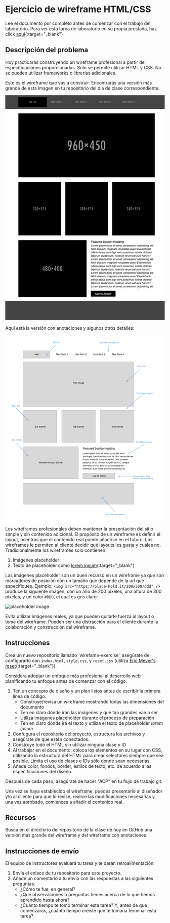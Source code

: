 ﻿# Ejercicio de wireframe HTML/CSS

Lee el documento por completo antes de comenzar con el trabajo del laboratorio. Para ver esta tarea de laboratorio en su propia prestaña, haz click [aquí](https://codefellows.github.io/code-201-guide/curriculum/class-08/lab-a/){:target="_blank"}

## Descripción del problema

Hoy practicarás construyendo un wireframe profesional a partir de especificaciones proporcionadas. Solo se permite utilizar HTML y CSS. No se pueden utilizar frameworks o librerías adicionales.

Este es el wireframe que vas a construir. Encontrarás una versión más grande de esta imagen en tu repositorio del día de clase correspondiente.

![Wireframe Design Comp](images/wireframe-comp.png)

Aquí está la versión con anotaciones y algunos otros detalles:

![Wireframe Annotated](images/wireframe-annotated.png)

Los wireframes profesionales deben mantener la presentación del sitio simple y sin contenido adicional. El propósito de un wireframe es definir el layout, mientras que el contenido real puede añadirse en el futuro. Los wireframes le permiten al cliente decidir qué layouts les gusta y cuáles no. Tradicionalmente los wireframes solo contienen:

1. Imágenes placeholder
1. Texto de placeholder como [lorem ipsum](https://lipsum.com/){:target="_blank"}

Las imágenes placeholder son un buen recurso en un wireframe ya que son marcadores de posición con un tamaño que depende de la url que especifiques. Ejemplo: `<img src="https://place-hold.it/200x300/ddd" />` produce la siguiente imágen, con un año de 200 pixeles, una altura de 300 pixeles, y un color `#DDD`, el cual es gris claro:

![placeholder image](https://place-hold.it/200x300/ddd)

Evita utilizar imágenes reales, ya que pueden quitarle fuerza al layout o tema del wireframe. Pueden ser una distracción para el cliente durante la colaboración y construcción del wireframe.

## Instrucciones

Crea un nuevo repositorio llamado 'wirefame-exercise', asegúrate de configurarlo con `index.html`, `style.css`, y `reset.css` (utiliza [Eric Meyer's reset](https://meyerweb.com/eric/tools/css/reset){:target="_blank"}).

Considera adoptar un enfoque más profesional al desarrollo web planificando tu enfoque antes de comenzar con el código.

1. Ten un concepto de diseño y un plan listos antes de escribir la primera línea de código.
    - Construye/revisa un wireframe mostrando todas las dimensiones del documento
    - Ten en claro dónde irán las imágenes y qué tan grandes van a ser
    - Utiliza imágenes placeholder durante el proceso de preparación
    - Ten en claro dónde irá el texto y utiliza el texto de placeholder *lorem ipsum*
1. Confugura el repositorio del proyecto, estructura los archivos y asegúrate de que estén conectados.
1. Construye todo el HTML sin utilizar ninguna clase o ID
1. Al trabajar en el documento, coloca los elementos en su lugar con CSS, utilizando la estructura del HTML para crear selectores siempre que sea posible. Limita el uso de clases e IDs sólo donde sean necesarias.
1. Añade color, fondos, border, estilos de texto, etc. de acuerdo a las especificaciones del diseño.

Después de cada paso, asegúrate de hacer "ACP" en tu flujo de trabajo git.

Una vez se haya establecido el wireframe, puedes presentarlo al diseñador y/o al cliente para que lo revise, realice las modificaciones necesarias y, una vez aprobado, comiences a añadir el contenido real.

## Recursos

Busca en el directorio del repositorio de la clase de hoy en GitHub una versión más grande del wireframe y del wireframe con anotaciones.

## Instrucciones de envío

El equipo de instructores evaluará tu tarea y te darán retroalimentación.

1. Envía el enlace de tu repositorio para este proyecto.
1. Añade un comentario a tu envío con las respuestas a las siguientes preguntas.
    - ¿Cómo te fue, en general?
    - ¿Qué observaciones o preguntas tienes acerca de lo que hemos aprendido hasta ahora?
    - ¿Cuánto tiempo te tomó terminar esta tarea? Y, antes de que comenzaras, ¿cuánto tiempo creiste que te tomaría terminar esta tarea?
